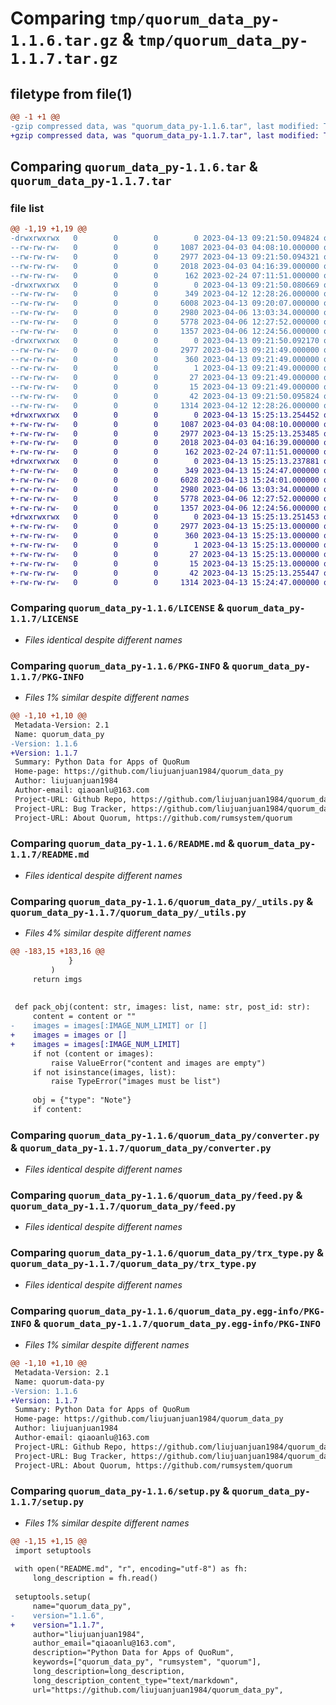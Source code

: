 # Comparing `tmp/quorum_data_py-1.1.6.tar.gz` & `tmp/quorum_data_py-1.1.7.tar.gz`

## filetype from file(1)

```diff
@@ -1 +1 @@
-gzip compressed data, was "quorum_data_py-1.1.6.tar", last modified: Thu Apr 13 09:21:50 2023, max compression
+gzip compressed data, was "quorum_data_py-1.1.7.tar", last modified: Thu Apr 13 15:25:13 2023, max compression
```

## Comparing `quorum_data_py-1.1.6.tar` & `quorum_data_py-1.1.7.tar`

### file list

```diff
@@ -1,19 +1,19 @@
-drwxrwxrwx   0        0        0        0 2023-04-13 09:21:50.094824 quorum_data_py-1.1.6/
--rw-rw-rw-   0        0        0     1087 2023-04-03 04:08:10.000000 quorum_data_py-1.1.6/LICENSE
--rw-rw-rw-   0        0        0     2977 2023-04-13 09:21:50.094321 quorum_data_py-1.1.6/PKG-INFO
--rw-rw-rw-   0        0        0     2018 2023-04-03 04:16:39.000000 quorum_data_py-1.1.6/README.md
--rw-rw-rw-   0        0        0      162 2023-02-24 07:11:51.000000 quorum_data_py-1.1.6/pyproject.toml
-drwxrwxrwx   0        0        0        0 2023-04-13 09:21:50.080669 quorum_data_py-1.1.6/quorum_data_py/
--rw-rw-rw-   0        0        0      349 2023-04-12 12:28:26.000000 quorum_data_py-1.1.6/quorum_data_py/__init__.py
--rw-rw-rw-   0        0        0     6008 2023-04-13 09:20:07.000000 quorum_data_py-1.1.6/quorum_data_py/_utils.py
--rw-rw-rw-   0        0        0     2980 2023-04-06 13:03:34.000000 quorum_data_py-1.1.6/quorum_data_py/converter.py
--rw-rw-rw-   0        0        0     5778 2023-04-06 12:27:52.000000 quorum_data_py-1.1.6/quorum_data_py/feed.py
--rw-rw-rw-   0        0        0     1357 2023-04-06 12:24:56.000000 quorum_data_py-1.1.6/quorum_data_py/trx_type.py
-drwxrwxrwx   0        0        0        0 2023-04-13 09:21:50.092170 quorum_data_py-1.1.6/quorum_data_py.egg-info/
--rw-rw-rw-   0        0        0     2977 2023-04-13 09:21:49.000000 quorum_data_py-1.1.6/quorum_data_py.egg-info/PKG-INFO
--rw-rw-rw-   0        0        0      360 2023-04-13 09:21:49.000000 quorum_data_py-1.1.6/quorum_data_py.egg-info/SOURCES.txt
--rw-rw-rw-   0        0        0        1 2023-04-13 09:21:49.000000 quorum_data_py-1.1.6/quorum_data_py.egg-info/dependency_links.txt
--rw-rw-rw-   0        0        0       27 2023-04-13 09:21:49.000000 quorum_data_py-1.1.6/quorum_data_py.egg-info/requires.txt
--rw-rw-rw-   0        0        0       15 2023-04-13 09:21:49.000000 quorum_data_py-1.1.6/quorum_data_py.egg-info/top_level.txt
--rw-rw-rw-   0        0        0       42 2023-04-13 09:21:50.095824 quorum_data_py-1.1.6/setup.cfg
--rw-rw-rw-   0        0        0     1314 2023-04-12 12:28:26.000000 quorum_data_py-1.1.6/setup.py
+drwxrwxrwx   0        0        0        0 2023-04-13 15:25:13.254452 quorum_data_py-1.1.7/
+-rw-rw-rw-   0        0        0     1087 2023-04-03 04:08:10.000000 quorum_data_py-1.1.7/LICENSE
+-rw-rw-rw-   0        0        0     2977 2023-04-13 15:25:13.253485 quorum_data_py-1.1.7/PKG-INFO
+-rw-rw-rw-   0        0        0     2018 2023-04-03 04:16:39.000000 quorum_data_py-1.1.7/README.md
+-rw-rw-rw-   0        0        0      162 2023-02-24 07:11:51.000000 quorum_data_py-1.1.7/pyproject.toml
+drwxrwxrwx   0        0        0        0 2023-04-13 15:25:13.237881 quorum_data_py-1.1.7/quorum_data_py/
+-rw-rw-rw-   0        0        0      349 2023-04-13 15:24:47.000000 quorum_data_py-1.1.7/quorum_data_py/__init__.py
+-rw-rw-rw-   0        0        0     6028 2023-04-13 15:24:01.000000 quorum_data_py-1.1.7/quorum_data_py/_utils.py
+-rw-rw-rw-   0        0        0     2980 2023-04-06 13:03:34.000000 quorum_data_py-1.1.7/quorum_data_py/converter.py
+-rw-rw-rw-   0        0        0     5778 2023-04-06 12:27:52.000000 quorum_data_py-1.1.7/quorum_data_py/feed.py
+-rw-rw-rw-   0        0        0     1357 2023-04-06 12:24:56.000000 quorum_data_py-1.1.7/quorum_data_py/trx_type.py
+drwxrwxrwx   0        0        0        0 2023-04-13 15:25:13.251453 quorum_data_py-1.1.7/quorum_data_py.egg-info/
+-rw-rw-rw-   0        0        0     2977 2023-04-13 15:25:13.000000 quorum_data_py-1.1.7/quorum_data_py.egg-info/PKG-INFO
+-rw-rw-rw-   0        0        0      360 2023-04-13 15:25:13.000000 quorum_data_py-1.1.7/quorum_data_py.egg-info/SOURCES.txt
+-rw-rw-rw-   0        0        0        1 2023-04-13 15:25:13.000000 quorum_data_py-1.1.7/quorum_data_py.egg-info/dependency_links.txt
+-rw-rw-rw-   0        0        0       27 2023-04-13 15:25:13.000000 quorum_data_py-1.1.7/quorum_data_py.egg-info/requires.txt
+-rw-rw-rw-   0        0        0       15 2023-04-13 15:25:13.000000 quorum_data_py-1.1.7/quorum_data_py.egg-info/top_level.txt
+-rw-rw-rw-   0        0        0       42 2023-04-13 15:25:13.255447 quorum_data_py-1.1.7/setup.cfg
+-rw-rw-rw-   0        0        0     1314 2023-04-13 15:24:47.000000 quorum_data_py-1.1.7/setup.py
```

### Comparing `quorum_data_py-1.1.6/LICENSE` & `quorum_data_py-1.1.7/LICENSE`

 * *Files identical despite different names*

### Comparing `quorum_data_py-1.1.6/PKG-INFO` & `quorum_data_py-1.1.7/PKG-INFO`

 * *Files 1% similar despite different names*

```diff
@@ -1,10 +1,10 @@
 Metadata-Version: 2.1
 Name: quorum_data_py
-Version: 1.1.6
+Version: 1.1.7
 Summary: Python Data for Apps of QuoRum
 Home-page: https://github.com/liujuanjuan1984/quorum_data_py
 Author: liujuanjuan1984
 Author-email: qiaoanlu@163.com
 Project-URL: Github Repo, https://github.com/liujuanjuan1984/quorum_data_py
 Project-URL: Bug Tracker, https://github.com/liujuanjuan1984/quorum_data_py/issues
 Project-URL: About Quorum, https://github.com/rumsystem/quorum
```

### Comparing `quorum_data_py-1.1.6/README.md` & `quorum_data_py-1.1.7/README.md`

 * *Files identical despite different names*

### Comparing `quorum_data_py-1.1.6/quorum_data_py/_utils.py` & `quorum_data_py-1.1.7/quorum_data_py/_utils.py`

 * *Files 4% similar despite different names*

```diff
@@ -183,15 +183,16 @@
             }
         )
     return imgs
 
 
 def pack_obj(content: str, images: list, name: str, post_id: str):
     content = content or ""
-    images = images[:IMAGE_NUM_LIMIT] or []
+    images = images or []
+    images = images[:IMAGE_NUM_LIMIT]
     if not (content or images):
         raise ValueError("content and images are empty")
     if not isinstance(images, list):
         raise TypeError("images must be list")
 
     obj = {"type": "Note"}
     if content:
```

### Comparing `quorum_data_py-1.1.6/quorum_data_py/converter.py` & `quorum_data_py-1.1.7/quorum_data_py/converter.py`

 * *Files identical despite different names*

### Comparing `quorum_data_py-1.1.6/quorum_data_py/feed.py` & `quorum_data_py-1.1.7/quorum_data_py/feed.py`

 * *Files identical despite different names*

### Comparing `quorum_data_py-1.1.6/quorum_data_py/trx_type.py` & `quorum_data_py-1.1.7/quorum_data_py/trx_type.py`

 * *Files identical despite different names*

### Comparing `quorum_data_py-1.1.6/quorum_data_py.egg-info/PKG-INFO` & `quorum_data_py-1.1.7/quorum_data_py.egg-info/PKG-INFO`

 * *Files 1% similar despite different names*

```diff
@@ -1,10 +1,10 @@
 Metadata-Version: 2.1
 Name: quorum-data-py
-Version: 1.1.6
+Version: 1.1.7
 Summary: Python Data for Apps of QuoRum
 Home-page: https://github.com/liujuanjuan1984/quorum_data_py
 Author: liujuanjuan1984
 Author-email: qiaoanlu@163.com
 Project-URL: Github Repo, https://github.com/liujuanjuan1984/quorum_data_py
 Project-URL: Bug Tracker, https://github.com/liujuanjuan1984/quorum_data_py/issues
 Project-URL: About Quorum, https://github.com/rumsystem/quorum
```

### Comparing `quorum_data_py-1.1.6/setup.py` & `quorum_data_py-1.1.7/setup.py`

 * *Files 1% similar despite different names*

```diff
@@ -1,15 +1,15 @@
 import setuptools
 
 with open("README.md", "r", encoding="utf-8") as fh:
     long_description = fh.read()
 
 setuptools.setup(
     name="quorum_data_py",
-    version="1.1.6",
+    version="1.1.7",
     author="liujuanjuan1984",
     author_email="qiaoanlu@163.com",
     description="Python Data for Apps of QuoRum",
     keywords=["quorum_data_py", "rumsystem", "quorum"],
     long_description=long_description,
     long_description_content_type="text/markdown",
     url="https://github.com/liujuanjuan1984/quorum_data_py",
```

